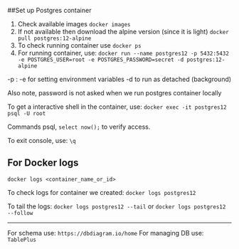 ##Set up Postgres container

1. Check available images `docker images`
2. If not available then download the alpine version (since it is light) `docker pull postgres:12-alpine`
3. To check running container use `docker ps`
4. For running container, use: `docker run --name postgres12 -p 5432:5432 -e POSTGRES_USER=root -e POSTGRES_PASSWORD=secret -d postgres:12-alpine`

-p <machine-port>:<container-port>
-e for setting environment variables
-d to run as detached (background)

Also note, password is not asked when we run postgres container locally

To get a interactive shell in the container, use:
`docker exec -it postgres12 psql -U root`

Commands psql, `select now();` to verify access.

To exit console, use: `\q` 

## For Docker logs
`docker logs <container_name_or_id>`

To check logs for container we created:
`docker logs postgres12`

To tail the logs:
`docker logs postgres12 --tail` or `docker logs postgres12 --follow`

----

For schema use: `https://dbdiagram.io/home`
For managing DB use: `TablePlus`



